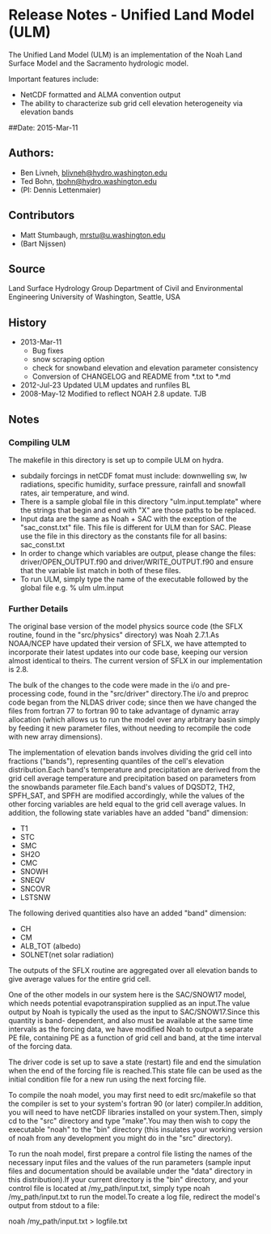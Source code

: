 # Release Notes - **Unified Land Model (ULM)**

The Unified Land Model (ULM) is an implementation of the Noah Land Surface Model and the Sacramento hydrologic model.

Important features include:

* NetCDF formatted and ALMA convention output
* The ability to characterize sub grid cell elevation heterogeneity via elevation bands

##Date: 2015-Mar-11

## Authors: 
* Ben Livneh, blivneh@hydro.washington.edu
* Ted Bohn, tbohn@hydro.washington.edu 
* (PI: Dennis Lettenmaier)

<!--BL revised and extended the driver code for Noah and Sac into ULM.
TB developed the driver code for Noah and Sac.-->

## Contributors
* Matt Stumbaugh, mrstu@u.washington.edu
* (Bart Nijssen)

## Source

Land Surface Hydrology Group
Department of Civil and Environmental Engineering
University of Washington, Seattle, USA

## History

* 2013-Mar-11 
  * Bug fixes
  * snow scraping option
  * check for snowband elevation and elevation parameter consistency 
  * Conversion of CHANGELOG and README from *.txt to *.md
* 2012-Jul-23 Updated ULM updates and runfiles				BL
* 2008-May-12 Modified to reflect NOAH 2.8 update.			TJB

## Notes

### Compiling ULM

The makefile in this directory is set up to compile ULM on hydra.
* subdaily forcings in netCDF fomat must include: downwelling sw, 
  lw radiations, specific humidity, surface pressure, rainfall and snowfall rates, 
  air temperature, and wind.
* There is a sample global file in this directory "ulm.input.template"
where the strings that begin and end with "X" are those paths to be replaced.
* Input data are the same as Noah + SAC with the exception of the "sac_const.txt"
file. This file is different for ULM than for SAC. Please use the file in this 
directory as the constants file for all basins: sac_const.txt
* In order to change which variables are output, please change the files:
driver/OPEN_OUTPUT.f90 and driver/WRITE_OUTPUT.f90 and ensure that the 
variable list match in both of these files.
* To run ULM, simply type the name of the executable followed by the global file
e.g. % ulm ulm.input

### Further Details

The original base version of the model physics source code (the SFLX routine,
found in the "src/physics" directory) was Noah 2.7.1.As NOAA/NCEP have
updated their version of SFLX, we have attempted to incorporate their latest
updates into our code base, keeping our version almost identical to theirs.
The current version of SFLX in our implementation is 2.8.

The bulk of the changes to the code were made in the i/o and pre-processing
code, found in the "src/driver" directory.The i/o and preproc code began from
the NLDAS driver code; since then we have changed the files from fortran 77 to
fortran 90 to take advantage of dynamic array allocation (which allows us
to run the model over any arbitrary basin simply by feeding it new parameter
files, without needing to recompile the code with new array dimensions).

The implementation of elevation bands involves dividing the grid cell into
fractions ("bands"), representing quantiles of the cell's elevation
distribution.Each band's temperature and precipitation are derived from
the grid cell average temperature and precipitation based on parameters from
the snowbands parameter file.Each band's values of DQSDT2, TH2, SPFH_SAT,
and SPFH are modified accordingly, while the values of the other forcing
variables are held equal to the grid cell average values. In addition, the
following state variables have an added "band" dimension:
* T1
* STC
* SMC
* SH2O
* CMC
* SNOWH
* SNEQV
* SNCOVR
* LSTSNW

The following derived quantities also have an added "band" dimension:
* CH
* CM
* ALB_TOT (albedo)
* SOLNET(net solar radiation)

The outputs of the SFLX routine are aggregated over all elevation bands to give
average values for the entire grid cell.

One of the other models in our system here is the SAC/SNOW17 model, which needs
potential evapotranspiration supplied as an input.The value output by Noah is
typically the used as the input to SAC/SNOW17.Since this quantity is band-
dependent, and also must be available at the same time intervals as the forcing
data, we have modified Noah to output a separate PE file, containing PE as a
function of grid cell and band, at the time interval of the forcing data.

The driver code is set up to save a state (restart) file and end the simulation
when the end of the forcing file is reached.This state file can be used as
the initial condition file for a new run using the next forcing file.

To compile the noah model, you may first need to edit src/makefile so that the
compiler is set to your system's fortran 90 (or later) compiler.In addition,
you will need to have netCDF libraries installed on your system.Then, simply
cd to the "src" directory and type "make".You may then wish to copy the
executable "noah" to the "bin" directory (this insulates your working version
of noah from any development you might do in the "src" directory).

To run the noah model, first prepare a control file listing the names of the
necessary input files and the values of the run parameters (sample input files
and documentation should be available under the "data" directory in this
distribution).If your current directory is the "bin" directory, and your
control file is located at /my_path/input.txt, simply type
noah /my_path/input.txt
to run the model.To create a log file, redirect the model's output from
stdout to a file:

noah /my_path/input.txt > logfile.txt

